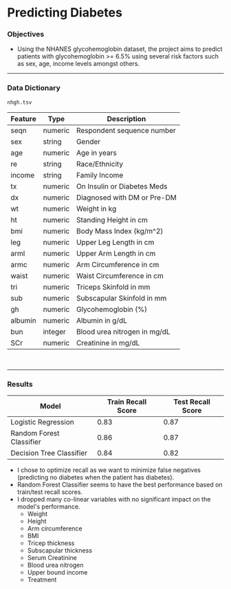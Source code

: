 # Predicting Diabetes

### Objectives

* Using the NHANES glycohemoglobin dataset, the project aims to predict patients with glycohemoglobin >= 6.5% using several risk factors such as sex, age, income levels amongst others.

---

### Data Dictionary

`nhgh.tsv`


| Feature   | Type     | Description                                      |
|-----------|----------|--------------------------------------------------|
| seqn      | numeric  | Respondent sequence number                       |
| sex       | string   | Gender                                           |
| age       | numeric  | Age in years                                     |
| re        | string   | Race/Ethnicity                                   |
| income    | string   | Family Income                                    |
| tx        | numeric  | On Insulin or Diabetes Meds                      |
| dx        | numeric  | Diagnosed with DM or Pre-DM                      |
| wt        | numeric  | Weight in kg                                     |
| ht        | numeric  | Standing Height in cm                            |
| bmi       | numeric  | Body Mass Index (kg/m^2)                         |
| leg       | numeric  | Upper Leg Length in cm                           |
| arml      | numeric  | Upper Arm Length in cm                           |
| armc      | numeric  | Arm Circumference in cm                          |
| waist     | numeric  | Waist Circumference in cm                        |
| tri       | numeric  | Triceps Skinfold in mm                           |
| sub       | numeric  | Subscapular Skinfold in mm                       |
| gh        | numeric  | Glycohemoglobin (%)                              |
| albumin   | numeric  | Albumin in g/dL                                  |
| bun       | integer  | Blood urea nitrogen in mg/dL                     |
| SCr       | numeric  | Creatinine in mg/dL                              |


<br>

---




### Results


| Model                     | Train Recall Score | Test Recall Score |
|---------------------------|--------------------|-------------------|
| Logistic Regression       | 0.83               | 0.87              |
| Random Forest Classifier  | 0.86               | 0.87              |
| Decision Tree Classifier  | 0.84               | 0.82              |

- I chose to optimize recall as we want to minimize false negatives (predicting no diabetes when the patient has diabetes).
- Random Forest Classifier seems to have the best performance based on train/test recall scores.
- I dropped many co-linear variables with no significant impact on the model's performance.
    - Weight
    - Height
    - Arm circumference
    - BMI
    - Tricep thickness
    - Subscapular thickness
    - Serum Creatinine
    - Blood urea nitrogen
    - Upper bound income
    - Treatment